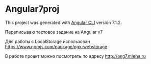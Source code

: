 # Angular7proj

This project was generated with [Angular CLI](https://github.com/angular/angular-cli) version 7.1.2.

Переписываю тестовое задание на Angular v7

Для работы с LocalStorage использован https://www.npmjs.com/package/ngx-webstorage

В работе проект можно посмотреть по адресу http://ang7.mleha.ru